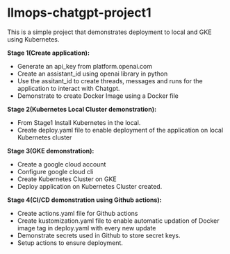 # llmops-chatgpt-project1
This is a simple project that demonstrates deployment to local and GKE using Kubernetes.

**Stage 1(Create application):**
- Generate an api_key from platform.openai.com
- Create an assistant_id using openai library in python
- Use the assitant_id to create threads, messages and runs for the application to interact with Chatgpt.
- Demonstrate to create Docker Image using a Docker file

**Stage 2(Kubernetes Local Cluster demonstration):**
- From Stage1 Install Kubernetes in the local.
- Create deploy.yaml file to enable deployment of the application on local Kubernetes cluster

**Stage 3(GKE demonstration):**
- Create a google cloud account
- Configure google cloud cli
- Create Kubernetes Cluster on GKE
- Deploy application on Kubernetes Cluster created.

**Stage 4(CI/CD demonstration using Github actions):**
- Create actions.yaml file for Github actions
- Create kustomization.yaml file to enable automatic updation of Docker image tag in deploy.yaml with every new update
- Demonstrate secrets used in Github to store secret keys.
- Setup actions to ensure deployment.


